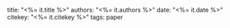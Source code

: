 title: "<%= it.title %>"
authors: "<%= it.authors %>"
date: "<%= it.date %>"
citekey: "<%= it.citekey %>"
tags: paper